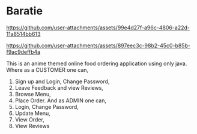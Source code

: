 # Baratie

https://github.com/user-attachments/assets/99e4d27f-a96c-4806-a22d-11a8514bb613

https://github.com/user-attachments/assets/897eec3c-98b2-45c0-b85b-f9ac9deffb4a

This is an anime themed online food ordering application using only java.
Where as a CUSTOMER one can,
1. Sign up and Login, Change Password,
2. Leave Feedback and view Reviews,
3. Browse Menu,
4. Place Order.
And as ADMIN one can,
1. Login, Change Password,
2. Update Menu,
3. View Order,
4. View Reviews
